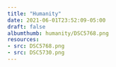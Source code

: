 ```yaml
---
title: "Humanity"
date: 2021-06-01T23:52:09-05:00
draft: false
albumthumb: humanity/DSC5768.png
resources:
- src: DSC5768.png
- src: DSC5730.png
---
```


